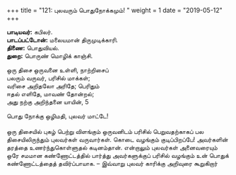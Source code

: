 ﻿+++
title = "121: புலவரும் பொதுநோக்கமும்!  "
weight = 1
date = "2019-05-12"
+++

**பாடியவர்:** கபிலர்.  
**பாடப்பட்டோன்:** மலையமான் திருமுடிக்காரி.  
**திணை:** பொதுவியல்.  
**துறை:** பொருண் மொழிக் காஞ்சி.  
  
ஒரு திசை ஒருவனை உள்ளி, நாற்றிசைப்  
பலரும் வருவர், பரிசில் மாக்கள்;  
வரிசை அறிதலோ அரிதே; பெரிதும்  
ஈதல் எளிதே, மாவண் தோன்றல்;  
அது நற்கு அறிந்தனை யாயின், 5  
  
பொது நோக்கு ஒழிமதி, புலவர் மாட்டே!  
   
ஒரு திசையில் புகழ் பெற்று விளங்கும் ஒருவனிடம் பரிசில் பெறுவதற்காகப் பல திசையிலிருந்தும் புலவர்கள் வருவார்கள். கொடை வழங்கும் குடிப்பிறப்பே! அவர்களின் தரத்தை உணர்ந்துகொள்ளுதல் கடினம்தான். என்றாலும் புலவர்கள் அனைவரையும் ஒரே சமமான கண்ணோட்டத்தில் பார்த்து அவர்களுக்குப் பரிசில் வழங்கும் உன் பொதுக் கண்ணோட்டத்தைத் தவிர்ப்பாயாக. – இவ்வாறு புலவர் காரிக்கு அறிவுரை கூறுகிறார்  
